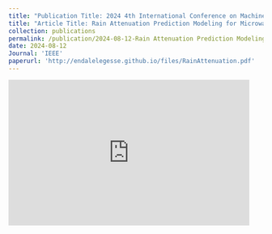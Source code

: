 ```yaml
---
title: "Publication Title: 2024 4th International Conference on Machine Learning and Intelligent Systems Engineering (MLISE)"
title: "Article Title: Rain Attenuation Prediction Modeling for Microwave and Millimeter Wave Band Using LSTM"
collection: publications
permalink: /publication/2024-08-12-Rain Attenuation Prediction Modeling-2
date: 2024-08-12
Journal: 'IEEE'
paperurl: 'http://endalelegesse.github.io/files/RainAttenuation.pdf'
---
```


<iframe src="https://onedrive.live.com/embed?resid=9CDDD6D29488136D%211952&authkey=!ABcAbfSaekvP9GU&em=2" width="476" height="288" frameborder="0" scrolling="no"></iframe>
